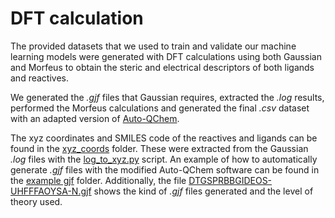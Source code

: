 # DFT calculation
The provided datasets that we used to train and validate our machine learning models were generated with DFT calculations using both Gaussian and Morfeus to obtain the steric and electrical descriptors of both ligands and reactives. 

We generated the _.gjf_ files that Gaussian requires, extracted the _.log_ results, performed the Morfeus calculations and generated the final _.csv_ dataset with an adapted version of [Auto-QChem](https://github.com/dkesada/auto-qchem_exp).

The xyz coordinates and SMILES code of the reactives and ligands can be found in the [xyz_coords](https://github.com/aitenea/alkyne-borylation-ml/tree/main/data/DFT%20data/xyz_coords) folder. These were extracted from the Gaussian _.log_ files with the [log_to_xyz.py](https://github.com/aitenea/alkyne-borylation-ml/blob/main/data/DFT%20data/log_to_xyz.py) script. An example of how to automatically generate _.gjf_ files with the modified Auto-QChem software can be found in the [example gjf](https://github.com/aitenea/alkyne-borylation-ml/tree/main/data/DFT%20data/example%20gjf) folder. Additionally, the file [DTGSPRBBGIDEOS-UHFFFAOYSA-N.gjf](https://github.com/aitenea/alkyne-borylation-ml/blob/main/data/DFT%20data/DTGSPRBBGIDEOS-UHFFFAOYSA-N.gjf) shows the kind of _.gjf_ files generated and the level of theory used.